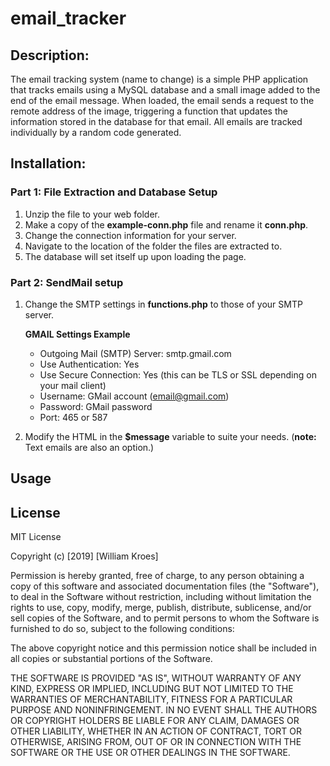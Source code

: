# email_tracker

## Description:

The email tracking system (name to change) is a simple PHP application that tracks emails using a MySQL database and a small image added to the end of the email message. When loaded, the email sends a request to the remote address of the image, triggering a function that updates the information stored in the database for that email.  All emails are tracked individually by a random code generated. 

## Installation:

### Part 1: File Extraction and Database Setup
1. Unzip the file to your web folder. 
2. Make a copy of the **example-conn.php** file and rename it **conn.php**. 
3. Change the connection information for your server. 
4. Navigate to the location of the folder the files are extracted to. 
5. The database will set itself up upon loading the page. 

### Part 2:  SendMail setup
1. Change the SMTP settings in **functions.php** to those of your SMTP server. 
   
   **GMAIL Settings Example**
   * Outgoing Mail (SMTP) Server: smtp.gmail.com
   * Use Authentication: Yes
   * Use Secure Connection: Yes (this can be TLS or SSL depending on your mail client)
   * Username: GMail account (email@gmail.com)
   * Password: GMail password
   * Port: 465 or 587
2. Modify the HTML in the **$message** variable to suite your needs. (**note:** Text emails are also an option.)
   
## Usage

## License 
MIT License

Copyright (c) [2019] [William Kroes]

Permission is hereby granted, free of charge, to any person obtaining a copy
of this software and associated documentation files (the "Software"), to deal
in the Software without restriction, including without limitation the rights
to use, copy, modify, merge, publish, distribute, sublicense, and/or sell
copies of the Software, and to permit persons to whom the Software is
furnished to do so, subject to the following conditions:

The above copyright notice and this permission notice shall be included in all
copies or substantial portions of the Software.

THE SOFTWARE IS PROVIDED "AS IS", WITHOUT WARRANTY OF ANY KIND, EXPRESS OR
IMPLIED, INCLUDING BUT NOT LIMITED TO THE WARRANTIES OF MERCHANTABILITY,
FITNESS FOR A PARTICULAR PURPOSE AND NONINFRINGEMENT. IN NO EVENT SHALL THE
AUTHORS OR COPYRIGHT HOLDERS BE LIABLE FOR ANY CLAIM, DAMAGES OR OTHER
LIABILITY, WHETHER IN AN ACTION OF CONTRACT, TORT OR OTHERWISE, ARISING FROM,
OUT OF OR IN CONNECTION WITH THE SOFTWARE OR THE USE OR OTHER DEALINGS IN THE
SOFTWARE.
